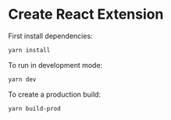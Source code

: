 # Create React Extension

First install dependencies:

```sh
yarn install
```

To run in development mode:

```sh
yarn dev
```

To create a production build:

```sh
yarn build-prod
```
